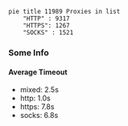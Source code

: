 
```mermaid
pie title 11989 Proxies in list
    "HTTP" : 9317
    "HTTPS": 1267
    "SOCKS" : 1521
```

### Some Info
#### Average Timeout

- mixed: 2.5s
- http: 1.0s
- https: 7.8s
- socks: 6.8s